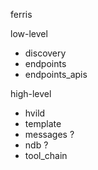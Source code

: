 ferris

low-level
- discovery
- endpoints
- endpoints_apis

high-level
- hvild
- template
- messages ?
- ndb ?
- tool_chain
